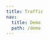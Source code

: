 ```yaml
---
title: Traffic
nav:
  title: Demo
  path: /demo
---
```


<code src="../examples/traffic.tsx"></code>
